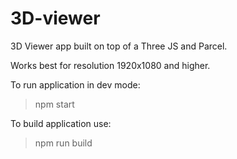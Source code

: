 # 3D-viewer
3D Viewer app built on top of a Three JS and Parcel.

Works best for resolution 1920x1080 and higher.

To run application in dev mode:
> npm start

To build application use:
> npm run build
